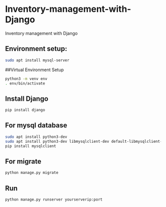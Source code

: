 # Inventory-management-with-Django
Inventory management with Django

## Environment setup:
```Bash
sudo apt install mysql-server
```
##Virtual Environment Setup
```Bash
python3 -m venv env
. env/bin/activate
```
## Install Django 
```Bash
pip install django
```
## For mysql database
```Bash
sudo apt install python3-dev
sudo apt install python3-dev libmysqlclient-dev default-libmysqlclient-dev
pip install mysqlclient
```
## For migrate
```Bash
python manage.py migrate
```
## Run
```Bash
python manage.py runserver yourserverip:port
```
